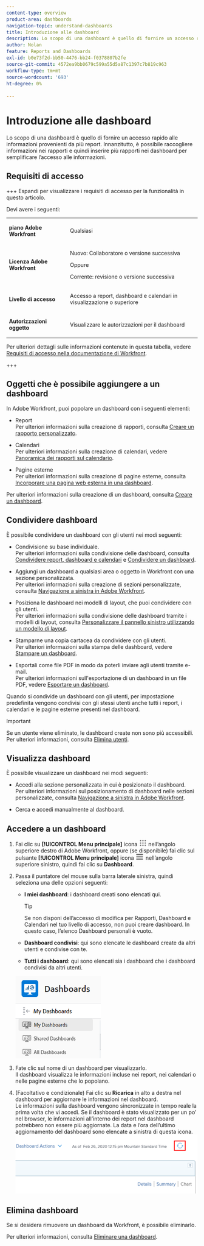 ```yaml
---
content-type: overview
product-area: dashboards
navigation-topic: understand-dashboards
title: Introduzione alle dashboard
description: Lo scopo di una dashboard è quello di fornire un accesso rapido alle informazioni. È possibile raccogliere informazioni nei rapporti e inserirle in dashboard per facilitarne l’accesso.
author: Nolan
feature: Reports and Dashboards
exl-id: b0e73f2d-bb50-4476-bb24-f0378807b2fe
source-git-commit: 4572ea9bb0679c599a55d5a87c1397c7b819c963
workflow-type: tm+mt
source-wordcount: '693'
ht-degree: 0%

---
```


# Introduzione alle dashboard

<!-- Audited: 1/2024 -->

Lo scopo di una dashboard è quello di fornire un accesso rapido alle informazioni provenienti da più report. Innanzitutto, è possibile raccogliere informazioni nei rapporti e quindi inserire più rapporti nei dashboard per semplificare l’accesso alle informazioni.

## Requisiti di accesso

+++ Espandi per visualizzare i requisiti di accesso per la funzionalità in questo articolo.

Devi avere i seguenti:

<table style="table-layout:auto">
 <col> 
 </col> 
 <col> 
 </col> 
 <tbody> 
  <tr> 
   <td> <p><strong>piano Adobe Workfront</strong></p> </td> 
   <td>Qualsiasi</td> 
  </tr> 
  <tr> 
   <td> <p><strong>Licenza Adobe Workfront</strong></p> </td> 
   <td> <p>Nuovo: Collaboratore o versione successiva</p><p>Oppure</p><p>Corrente: revisione o versione successiva</p> </td> 
  </tr> 
  <tr> 
   <td><strong>Livello di accesso</strong> </td> 
   <td> <p>Accesso a report, dashboard e calendari in visualizzazione o superiore</p> </td> 
  </tr> 
  <tr> 
   <td> <p><strong>Autorizzazioni oggetto</strong> </p> </td> 
   <td> <p>Visualizzare le autorizzazioni per il dashboard</p>  </td> 
  </tr> 
 </tbody> 
</table>

Per ulteriori dettagli sulle informazioni contenute in questa tabella, vedere [Requisiti di accesso nella documentazione di Workfront](/help/quicksilver/administration-and-setup/add-users/access-levels-and-object-permissions/access-level-requirements-in-documentation.md).

+++

## Oggetti che è possibile aggiungere a un dashboard

In Adobe Workfront, puoi popolare un dashboard con i seguenti elementi:

* Report\
  Per ulteriori informazioni sulla creazione di rapporti, consulta [Creare un rapporto personalizzato](../../../reports-and-dashboards/reports/creating-and-managing-reports/create-custom-report.md).

* Calendari\
  Per ulteriori informazioni sulla creazione di calendari, vedere [Panoramica dei rapporti sul calendario](../../../reports-and-dashboards/reports/calendars/calendar-reports-overview.md).

* Pagine esterne\
  Per ulteriori informazioni sulla creazione di pagine esterne, consulta [Incorporare una pagina web esterna in una dashboard](../../../reports-and-dashboards/dashboards/creating-and-managing-dashboards/embed-external-web-page-dashboard.md).

Per ulteriori informazioni sulla creazione di un dashboard, consulta [Creare un dashboard](../../../reports-and-dashboards/dashboards/creating-and-managing-dashboards/create-dashboard.md).

## Condividere dashboard

È possibile condividere un dashboard con gli utenti nei modi seguenti:

* Condivisione su base individuale.\
  Per ulteriori informazioni sulla condivisione delle dashboard, consulta [Condividere report, dashboard e calendari](../../../workfront-basics/grant-and-request-access-to-objects/permissions-reports-dashboards-calendars.md) e [Condividere un dashboard](../../../reports-and-dashboards/dashboards/creating-and-managing-dashboards/share-dashboard.md).

* Aggiungi un dashboard a qualsiasi area o oggetto in Workfront con una sezione personalizzata.\
  Per ulteriori informazioni sulla creazione di sezioni personalizzate, consulta [Navigazione a sinistra in Adobe Workfront](../../../workfront-basics/the-new-workfront-experience/simplified-left-navigation.md).

* Posiziona le dashboard nei modelli di layout, che puoi condividere con gli utenti.\
  Per ulteriori informazioni sulla condivisione delle dashboard tramite i modelli di layout, consulta [Personalizzare il pannello sinistro utilizzando un modello di layout](../../../administration-and-setup/customize-workfront/use-layout-templates/customize-left-panel.md).

* Stamparne una copia cartacea da condividere con gli utenti.\
  Per ulteriori informazioni sulla stampa delle dashboard, vedere [Stampare un dashboard](../../../reports-and-dashboards/dashboards/creating-and-managing-dashboards/print-dashboard.md).

* Esportali come file PDF in modo da poterli inviare agli utenti tramite e-mail.\
  Per ulteriori informazioni sull&#39;esportazione di un dashboard in un file PDF, vedere [Esportare un dashboard](../../../reports-and-dashboards/dashboards/creating-and-managing-dashboards/export-dashboard.md).

Quando si condivide un dashboard con gli utenti, per impostazione predefinita vengono condivisi con gli stessi utenti anche tutti i report, i calendari e le pagine esterne presenti nel dashboard.

>[!IMPORTANT]
>
>Se un utente viene eliminato, le dashboard create non sono più accessibili. Per ulteriori informazioni, consulta [Elimina utenti](../../../administration-and-setup/add-users/create-and-manage-users/delete-a-user.md).

## Visualizza dashboard

È possibile visualizzare un dashboard nei modi seguenti:

* Accedi alla sezione personalizzata in cui è posizionato il dashboard.\
  Per ulteriori informazioni sul posizionamento di dashboard nelle sezioni personalizzate, consulta [Navigazione a sinistra in Adobe Workfront](../../../workfront-basics/the-new-workfront-experience/simplified-left-navigation.md).

* Cerca e accedi manualmente al dashboard.

## Accedere a un dashboard

1. Fai clic su **[!UICONTROL Menu principale]** icona ![Menu principale](/help/_includes/assets/main-menu-icon.png) nell’angolo superiore destro di Adobe Workfront, oppure (se disponibile) fai clic sul pulsante **[!UICONTROL Menu principale]** icona ![Menu principale](/help/_includes/assets/main-menu-icon-left-nav.png) nell’angolo superiore sinistro, quindi fai clic su **Dashboard**.
1. Passa il puntatore del mouse sulla barra laterale sinistra, quindi seleziona una delle opzioni seguenti:

   * **I miei dashboard**: i dashboard creati sono elencati qui.

     >[!TIP]
     >
     >Se non disponi dell’accesso di modifica per Rapporti, Dashboard e Calendari nel tuo livello di accesso, non puoi creare dashboard. In questo caso, l’elenco Dashboard personali è vuoto.

   * **Dashboard condivisi**: qui sono elencate le dashboard create da altri utenti e condivise con te.
   * **Tutti i dashboard**: qui sono elencati sia i dashboard che i dashboard condivisi da altri utenti.

   ![Area dashboard](assets/dashboards-area.png)

1. Fate clic sul nome di un dashboard per visualizzarlo.\
   Il dashboard visualizza le informazioni incluse nei report, nei calendari o nelle pagine esterne che lo popolano.
1. (Facoltativo e condizionale) Fai clic su **Ricarica** in alto a destra nel dashboard per aggiornare le informazioni nel dashboard.\
   Le informazioni sulla dashboard vengono sincronizzate in tempo reale la prima volta che vi accedi. Se il dashboard è stato visualizzato per un po’ nel browser, le informazioni all’interno dei report nel dashboard potrebbero non essere più aggiornate. La data e l’ora dell’ultimo aggiornamento del dashboard sono elencate a sinistra di questa icona.\
   ![Icona Ricarica](assets/dashboard-reload-icon.png)

## Elimina dashboard

Se si desidera rimuovere un dashboard da Workfront, è possibile eliminarlo.

Per ulteriori informazioni, consulta [Eliminare una dashboard](../../../reports-and-dashboards/dashboards/creating-and-managing-dashboards/delete-dashboard.md).
